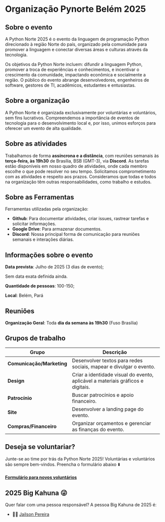 # Organização Pynorte Belém 2025

## Sobre o evento
A Python Norte 2025 é o evento da linguagem de programação Python direcionado à região Norte do país, organizado pela comunidade para promover a linguagem e conectar diversas áreas e culturas através da tecnologia.

Os objetivos da Python Norte incluem: difundir a linguagem Python, promover a troca de experiências e conhecimentos, e incentivar o crescimento da comunidade, impactando econômica e socialmente a região. O público do evento abrange desenvolvedores, engenheiros de software, gestores de TI, acadêmicos, estudantes e entusiastas.

## Sobre a organização
A Python Norte é organizada exclusivamente por voluntárias e voluntários, sem fins lucrativos. Compreendemos a importância de eventos de tecnologia para o desenvolvimento local e, por isso, unimos esforços para oferecer um evento de alta qualidade.

## Sobre as atividades
Trabalhamos de forma **assíncrona e a distância**, com reuniões semanais às **terça-feira, às 19h30** de Brasília, BSB (GMT-3), via **Discord**. As tarefas estão disponíveis em nosso quadro de atividades, onde cada membro escolhe o que pode resolver no seu tempo. Solicitamos comprometimento com as atividades e respeito aos prazos. Consideramos que todas e todos na organização têm outras responsabilidades, como trabalho e estudos.

## Sobre as Ferramentas
Ferramentas utilizadas pela organização:
* **Github**: Para documentar atividades, criar issues, rastrear tarefas e solicitar informações.
* **Google Drive**: Para armazenar documentos.
* **Discord**: Nossa principal forma de comunicação para reuniões semanais e interações diárias.

## Informações sobre o evento

**Data prevista**: Julho de 2025 (3 dias de evento);

Sem data exata definida ainda.

**Quantidade de pessoas**: 100-150;

**Local**: Belém, Pará

## Reuniões
**Organização Geral**: Toda **dia da semana às 19h30** (Fuso Brasília)

## Grupos de trabalho
| Grupo | Descrição |
|---|---|
| **Comunicação/Marketing** | Desenvolver textos para redes sociais, mapear e divulgar o evento.
| **Design** | Criar a identidade visual do evento, aplicável a materiais gráficos e digitais.
| **Patrocínio** | Buscar patrocínios e apoio financeiro.
| **Site** | Desenvolver a landing page do evento.
| **Compras/Financeiro**| Organizar orçamentos e gerenciar as finanças do evento.

## Deseja se voluntariar?

Junte-se ao time por trás da Python Norte 2025! Voluntárias e voluntários são sempre bem-vindos. Preencha o formulário abaixo ⬇️

#### [Formulário para novos voluntários](https://docs.google.com/forms/d/e/1FAIpQLSfQFaowxMze5Ws22RJwX1fimTW_T63FVc1FcZ9GGxWFTT2dDA/formResponse)


## 2025 Big Kahuna 😜
Quer falar com uma pessoa responsável? A pessoa Big Kahuna de 2025 é:
* 👨‍💻 [Jailson Pereira](https://github.com/jailsonpj)
